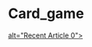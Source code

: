# Card_game

 <a target="_blank" href="https://medium.com/@chaithra.siddappa7/card-game-72717d268e90"> alt="Recent Article 0"> 
